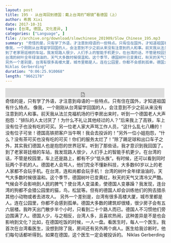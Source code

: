 ```yaml
---
layout: post
title: 195 - 从台湾回到德国：戴上台湾的“眼镜”看德国（上）
author: 希茜 Xixi
date: 2017-10-31
tags: [台湾, 德国, 文化差异, ]
categories: ["Language", ]
file: //archive.org/download/slowchinese_201909/Slow_Chinese_195.mp3
summary: "奇怪的是，只有学了外语，才注意到母语的一些特点。只有住在国外，才知道祖国有什么特点。
像我，一个刚刚从台湾留学回国的人，会注意到不少之前从来没有注意到的人和事。前天我从法兰克福机场的行李房出来时，听到一个德国老人大声抱怨：“排队的人太讨厌了！为什么不礼让其他经过的人？”后来我上了高铁，车上没有位子也没有吃的可买。另一位老人家大声骂工作人员，“这什么乱七八糟的！没有位子可坐！德国高铁把客户当牛啊！我会去投诉的！”另外一位小姐抱怨，“什么？没有茶可买也没有吃的可买！你们的服务太烂了！”除了踢足球和出口车子之外，其实我们德国人也是抱怨的世界冠军。听到了那些话，我才意识到我回国了。
到了老家哥廷根的车站，我发现路人很少，人们手上的智能手机更少。在台湾的话，不管是校园里，车上还是路上，都有不少“低头族”。有时候，还可以看到同时玩两个手机的人。德国老人会骂人，他们完全不懂新科技，大多数60岁以上的老人家都不会玩手机。在台湾，连和尚都会玩手机！
台湾的树叶全年绿油油的，天气大多数时候很温和。这个季节，德国树叶已变黄红，秋天的天气又清冷又严酷。气候会不会影响到人民的脾气？使台湾人变温柔，使德国人变暴躁？我发现，连台湾的狗都不会猎公园里的猫，鸟，松鼠等。但有的德国人却会训练他们的狗去猎杀其他小动物或者去进攻人。
另外一个差别是，台湾有很多高楼大厦，城市里都是人。连在公园里，你都不会感到孤单。德国大多数的建筑却很矮，很少房子会有五六层楼。我昨天出门散步半个小时，只看到二十个路人而已。德国人不习惯他们旁边围满了人。德国人少，与之相反，台湾人多，且喜欢热闹，这种差异是不是也会影响到文化？比如，在德国吃饭的时候，一人一盘。看医生时，每人一个医生。我首次在台湾看医生，没想到除了我，房间还有另外两个病人。医生给我诊断时，他们每句话都听得到。如果在德国，这个医生一定会被投诉的。
Niklas Gerberding"
duration: "0:06:25.910068"
length: "9662178"
---
```


<iframe src="https://archive.org/embed/slowchinese_201909/Slow_Chinese_195.mp3" width="500" height="30" frameborder="0" webkitallowfullscreen="true" mozallowfullscreen="true" allowfullscreen></iframe>
奇怪的是，只有学了外语，才注意到母语的一些特点。只有住在国外，才知道祖国有什么特点。
像我，一个刚刚从台湾留学回国的人，会注意到不少之前从来没有注意到的人和事。前天我从法兰克福机场的行李房出来时，听到一个德国老人大声抱怨：“排队的人太讨厌了！为什么不礼让其他经过的人？”后来我上了高铁，车上没有位子也没有吃的可买。另一位老人家大声骂工作人员，“这什么乱七八糟的！没有位子可坐！德国高铁把客户当牛啊！我会去投诉的！”另外一位小姐抱怨，“什么？没有茶可买也没有吃的可买！你们的服务太烂了！”除了踢足球和出口车子之外，其实我们德国人也是抱怨的世界冠军。听到了那些话，我才意识到我回国了。
到了老家哥廷根的车站，我发现路人很少，人们手上的智能手机更少。在台湾的话，不管是校园里，车上还是路上，都有不少“低头族”。有时候，还可以看到同时玩两个手机的人。德国老人会骂人，他们完全不懂新科技，大多数60岁以上的老人家都不会玩手机。在台湾，连和尚都会玩手机！
台湾的树叶全年绿油油的，天气大多数时候很温和。这个季节，德国树叶已变黄红，秋天的天气又清冷又严酷。气候会不会影响到人民的脾气？使台湾人变温柔，使德国人变暴躁？我发现，连台湾的狗都不会猎公园里的猫，鸟，松鼠等。但有的德国人却会训练他们的狗去猎杀其他小动物或者去进攻人。
另外一个差别是，台湾有很多高楼大厦，城市里都是人。连在公园里，你都不会感到孤单。德国大多数的建筑却很矮，很少房子会有五六层楼。我昨天出门散步半个小时，只看到二十个路人而已。德国人不习惯他们旁边围满了人。德国人少，与之相反，台湾人多，且喜欢热闹，这种差异是不是也会影响到文化？比如，在德国吃饭的时候，一人一盘。看医生时，每人一个医生。我首次在台湾看医生，没想到除了我，房间还有另外两个病人。医生给我诊断时，他们每句话都听得到。如果在德国，这个医生一定会被投诉的。
Niklas Gerberding